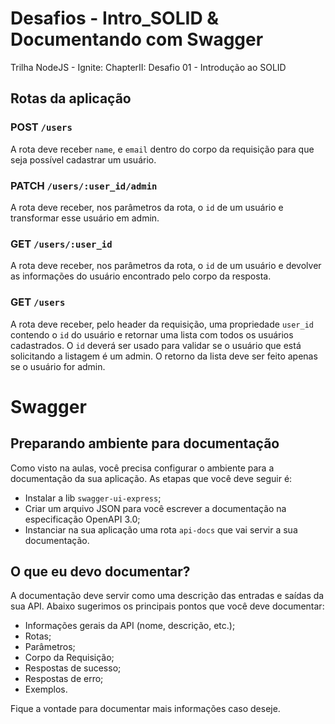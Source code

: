 # Desafios - Intro_SOLID & Documentando com Swagger
Trilha NodeJS - Ignite: ChapterII: Desafio 01 - Introdução ao SOLID

## Rotas da aplicação

### POST `/users`

A rota deve receber `name`, e `email` dentro do corpo da requisição para que seja possível cadastrar um usuário.

### PATCH `/users/:user_id/admin`

A rota deve receber, nos parâmetros da rota, o `id` de um usuário e transformar esse usuário em admin.

### GET `/users/:user_id`

A rota deve receber, nos parâmetros da rota, o `id` de um usuário e devolver as informações do usuário encontrado pelo corpo da resposta.

### GET `/users`

A rota deve receber, pelo header da requisição, uma propriedade `user_id` contendo o `id` do usuário e retornar uma lista com todos os usuários cadastrados. O `id` deverá ser usado para validar se o usuário que está solicitando a listagem é um admin. O retorno da lista deve ser feito apenas se o usuário for admin.


# Swagger
## Preparando ambiente para documentação

Como visto na aulas, você precisa configurar o ambiente para a documentação da sua aplicação. As etapas que você deve seguir é:

- Instalar a lib `swagger-ui-express`;
- Criar um arquivo JSON para você escrever a documentação na especificação OpenAPI 3.0;
- Instanciar na sua aplicação uma rota `api-docs` que vai servir a sua documentação.

## O que eu devo documentar?

A documentação deve servir como uma descrição das entradas e saídas da sua API. Abaixo sugerimos os principais pontos que você deve documentar:

- Informações gerais da API (nome, descrição, etc.);
- Rotas;
- Parâmetros;
- Corpo da Requisição;
- Respostas de sucesso;
- Respostas de erro;
- Exemplos.

Fique a vontade para documentar mais informações caso deseje.
